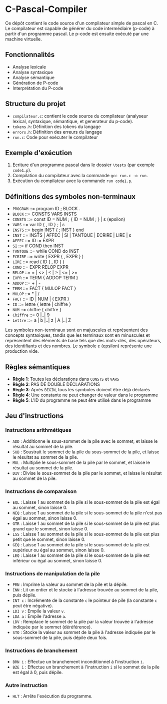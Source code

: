 # C-Pascal-Compiler
Ce dépôt contient le code source d'un compilateur simple de pascal en C. Le compilateur est capable de générer du code intermédiaire (p-code) à partir d'un programme pascal. Le p-code est ensuite exécuté par une machine virtuelle.

## Fonctionnalités

* Analyse lexicale
* Analyse syntaxique
* Analyse sémantique
* Génération de P-code
* Interprétation du P-code

## Structure du projet

* `compilateur.c`: contient le code source du compilateur (analyseur lexical, syntaxique, sémantique, et generateur du p-code).
* `tokens.h`: Définition des tokens du langage
* `errors.h`: Définition des erreurs du langage
* `run.c`: Code pour exécuter le compilateur

## Exemple d'exécution

1. Ecriture d'un programme pascal dans le dossier `\tests` (par exemple `code1.p`).
2. Compilation du compilateur avec la commande `gcc run.c -o run`.
3. Exécution du compilateur avec la commande `run code1.p`.


## Définitions des symboles non-terminaux
- `PROGRAM` ::= program ID ; BLOCK .
- `BLOCK` ::= CONSTS VARS INSTS
- `CONSTS` ::= const ID = NUM ; { ID = NUM ; } | ε (epsilon)
- `VARS` ::= var ID { , ID } ; | ε
- `INSTS` ::= begin INST { ; INST } end
- `INST` ::= INSTS | AFFEC | SI | TANTQUE | ECRIRE | LIRE | ε
- `AFFEC` ::= ID := EXPR
- `SI` ::= if COND then INST
- `TANTQUE` ::= while COND do INST
- `ECRIRE` ::= write ( EXPR { , EXPR } )
- `LIRE` ::= read ( ID { , ID } )
- `COND` ::= EXPR RELOP EXPR
- `RELOP` ::= = | <> | < | > | <= | >=
- `EXPR` ::= TERM { ADDOP TERM }
- `ADDOP` ::= + | -
- `TERM` ::= FACT { MULOP FACT }
- `MULOP` ::= * | /
- `FACT` ::= ID | NUM | ( EXPR )
- `ID` ::= lettre { lettre | chiffre }
- `NUM` ::= chiffre { chiffre }
- `Chiffre` ::= 0 |..| 9
- `Lettre` ::= a | b |..| z | A |..| Z

Les symboles non-terminaux sont en majuscules et représentent des concepts syntaxiques, tandis que les terminaux sont en minuscules et représentent des éléments de base tels que des mots-clés, des opérateurs, des identifiants et des nombres. Le symbole ε (epsilon) représente une production vide.

## **Règles sémantiques**

- **Règle 1**: Toutes les déclarations dans `CONSTS` et `VARS`
- **Règle 2**: PAS DE DOUBLE DÉCLARATIONS
- **Règle 3**: Après `BEGIN`, tous les symboles doivent être déjà déclarés
- **Règle 4**: Une constante ne peut changer de valeur dans le programme
- **Règle 5**: L'ID du programme ne peut être utilisé dans le programme

## Jeu d'instructions

### Instructions arithmétiques

- `ADD` : Additionne le sous-sommet de la pile avec le sommet, et laisse le résultat au sommet de la pile.
- `SUB` : Soustrait le sommet de la pile du sous-sommet de la pile, et laisse le résultat au sommet de la pile.
- `MUL` : Multiplie le sous-sommet de la pile par le sommet, et laisse le résultat au sommet de la pile.
- `DIV` : Divise le sous-sommet de la pile par le sommet, et laisse le résultat au sommet de la pile.

### Instructions de comparaison

- `EQL` : Laisse 1 au sommet de la pile si le sous-sommet de la pile est égal au sommet, sinon laisse 0.
- `NEQ` : Laisse 1 au sommet de la pile si le sous-sommet de la pile n'est pas égal au sommet, sinon laisse 0.
- `GTR` : Laisse 1 au sommet de la pile si le sous-sommet de la pile est plus grand que le sommet, sinon laisse 0.
- `LSS` : Laisse 1 au sommet de la pile si le sous-sommet de la pile est plus petit que le sommet, sinon laisse 0.
- `GEQ` : Laisse 1 au sommet de la pile si le sous-sommet de la pile est supérieur ou égal au sommet, sinon laisse 0.
- `LEQ` : Laisse 1 au sommet de la pile si le sous-sommet de la pile est inférieur ou égal au sommet, sinon laisse 0.

### Instructions de manipulation de la pile

- `PRN` : Imprime la valeur au sommet de la pile et la dépile.
- `INN` : Lit un entier et le stocke à l'adresse trouvée au sommet de la pile, puis dépile.
- `INT c` : Incrémente de la constante `c` le pointeur de pile (la constante `c` peut être négative).
- `LDI v` : Empile la valeur `v`.
- `LDA a` : Empile l'adresse `a`.
- `LDV` : Remplace le sommet de la pile par la valeur trouvée à l'adresse indiquée par le sommet (déréférence).
- `STO` : Stocke la valeur au sommet de la pile à l'adresse indiquée par le sous-sommet de la pile, puis dépile deux fois.

### Instructions de branchement

- `BRN i` : Effectue un branchement inconditionnel à l'instruction `i`.
- `BZE i` : Effectue un branchement à l'instruction `i` si le sommet de la pile est égal à 0, puis dépile.

### Autre instruction

- `HLT` : Arrête l'exécution du programme.